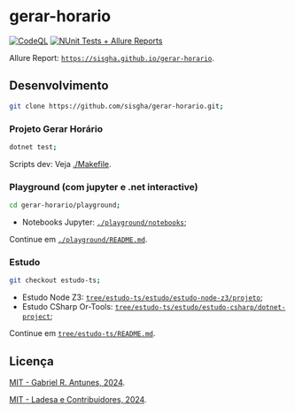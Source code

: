 # gerar-horario

[![CodeQL](https://github.com/sisgha/gerar-horario/actions/workflows/github-code-scanning/codeql/badge.svg)](https://github.com/sisgha/gerar-horario/actions/workflows/github-code-scanning/codeql)
[![NUnit Tests + Allure Reports](https://github.com/sisgha/gerar-horario/actions/workflows/test-and-deploy.yml/badge.svg)](https://github.com/sisgha/gerar-horario/actions/workflows/test-and-deploy.yml)

Allure Report: [`https://sisgha.github.io/gerar-horario`](https://sisgha.github.io/gerar-horario).

## Desenvolvimento

```sh
git clone https://github.com/sisgha/gerar-horario.git;
```

### Projeto Gerar Horário

```sh
dotnet test;
```

Scripts dev: Veja [./Makefile](./Makefile).

### Playground (com jupyter e .net interactive)

```sh
cd gerar-horario/playground;
```

- Notebooks Jupyter: [`./playground/notebooks`](./playground/notebooks);

Continue em [`./playground/README.md`](./playground/README.md).

### Estudo

```sh
git checkout estudo-ts;
```

- Estudo Node Z3: [`tree/estudo-ts/estudo/estudo-node-z3/projeto`](https://github.com/sisgha/gerar-horario/tree/estudo-ts/estudo/estudo-node-z3/projeto);
- Estudo CSharp Or-Tools: [`tree/estudo-ts/estudo/estudo-csharp/dotnet-project`](https://github.com/sisgha/gerar-horario/tree/estudo-ts/estudo/estudo-csharp/dotnet-project);

Continue em [`tree/estudo-ts/README.md`](https://github.com/sisgha/gerar-horario/blob/estudo-ts/README.md).

## Licença

[MIT - Gabriel R. Antunes, 2024](./LICENSE).

[MIT - Ladesa e Contribuidores, 2024](./LICENSE).
